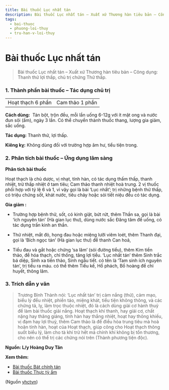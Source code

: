 ```yaml
---
title: Bài thuốc Lục nhất tán
description: Bài thuốc Lục nhất tán – Xuất xứ Thương hàn tiêu bản – Công dụng- Thanh thử lợi thấp, chủ trị chứng Thử thấp.
tags:
  - bai-thuoc
  - phuong-loi-thuy
  - tru-han-v-loi-thuy
---
```


# Bài thuốc Lục nhất tán 

> Bài thuốc Lục nhất tán – Xuất xứ Thương hàn tiêu bản – Công dụng: Thanh thử lợi thấp, chủ trị chứng Thử thấp.

### 1. Thành phần bài thuốc – Tác dụng chủ trị

|  |  |
| --- | --- |
| Hoạt thạch 6 phần | Cam thảo 1 phần |

**Cách dùng:**  Tán bột, trộn đều, mỗi lần uống 6-12g với ít mật ong và nước đun sôi (ấm), ngày 3 lần. Có thể chuyển thành thuốc thang, lượng gia giảm, sắc uống.

**Tác dụng:** Thanh thử, lợi thấp.

**Kiêng kỵ:** Không dùng đối với trường hợp âm hư, tiểu tiện trong.

### 2. Phân tích bài thuốc – Ứng dụng lâm sàng

**Phân tích bài thuốc**

Hoạt thạch là chủ dược, vị nhạt, tính hàn, có tác dụng thấm thấp, thanh nhiệt, trừ thấp nhiệt ở tam tiêu; Cam thảo thanh nhiệt hoà trung. 2 vị thuốc phối hợp với tỷ lệ 6 và 1, vì vậy gọi là bài ‘Lục nhất’; trị những bệnh thử thấp, có triệu chứng sốt, khát nước, tiêu chảy hoặc sỏi tiết niệu đều có tác dụng.

**Gia giảm :**

+ Trường hợp bệnh thử, sốt, có kinh giật, bứt rứt, thêm Thần sa, gọi là bài ‘ích nguyên tán’ (Hà gian lục thư), dùng nước sắc Đăng tâm để uống, có tác dụng trấn kinh an thần.

+ Thử nhiệt, mắt đỏ, họng đau hoặc miệng lưỡi viêm loét, thêm Thanh đại, gọi là ‘Bích ngọc tán’ (Hà gian lục thư) để thanh Can hoả,

+ Tiểu đau và gắt hoặc chứng ‘sa lâm’ (sỏi đường tiểu), thêm Kim tiền thảo, để hóa thạch, chỉ thống, tăng lợi tiểu. ‘Lục nhất tán’ thêm Sinh trắc bá diệp, Sinh xa tiền thảo, Sinh ngẫu tiết. có tên là ‘Tam sinh ích nguyên tán’, trị tiểu ra máu. có thể thêm Tiểu kế, Hổ phách, Bồ hoàng để chỉ huyết, thông lâm.

### 3. Trích dẫn y văn

> Trương Bỉnh Thành nói: ‘Lục nhất tán’ trị cảm nắng (thử), cảm mạo, biểu lý đểu nhiệt, phiền táo, miệng khát, tiểu tiện không thông, và các chứng tả, lỵ, lâm trọc thuộc nhiệt, đó là cách dùng giải cơ hành thuỷ để làm bài thuốc giải nắng. Hoạt thạch khí thanh, hay giải cơ, chất nặng hay thăng giáng, tính hàn hay thắng nhiệt, hoạt hay thông khiếu, vị đạm hay lợi thuỷ, thêm Cam thảo là để điều hòa trung tiêu mà hoà hoãn tính hàn, hoạt của Hoạt thạch, giúp công cho Hoạt thạch thông suốt biểu lý, làm cho tà khí trừ hết mả chính khí không bị tổn thương, cho nên có thể trị các chửng nói trên (Thành phương tiện độc).

**Nguồn: L/y Hoàng Duy Tân**

**Xem thêm:**

* [Bài thuốc Bát chính tán](/yhctvn/bai-thuoc-bat-chinh-tan)
* [Bài thuốc Thực tỳ ẩm](/yhctvn/bai-thuoc-thuc-ty-am)

(Nguồn <a href="https://yhctvn.com/bai-thuoc-luc-nhat-tan/" target="_blank">yhctvn</a>)
